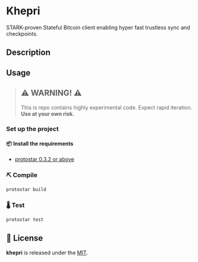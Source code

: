 # Khepri

STARK-proven Stateful Bitcoin client enabling hyper fast trustless sync and checkpoints.

## Description

## Usage

> ## ⚠️ WARNING! ⚠️
>
> This is repo contains highly experimental code.
> Expect rapid iteration.
> **Use at your own risk.**

### Set up the project

#### 📦 Install the requirements

- [protostar 0.3.2 or above](https://docs.swmansion.com/protostar/docs/tutorials/installation)

### ⛏️ Compile

```bash
protostar build
```

### 🌡️ Test

```bash
protostar test
```

## 📄 License

**khepri** is released under the [MIT](LICENSE).
